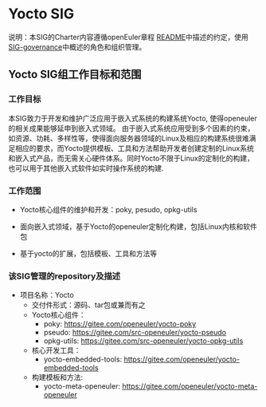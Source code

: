 
# Yocto SIG

说明：本SIG的Charter内容遵循openEuler章程 [README](/zh/governance/README.md)中描述的约定，使用[SIG-governance](/zh/technical-committee/governance/SIG-governance.md)中概述的角色和组织管理。

## Yocto SIG组工作目标和范围

### 工作目标

本SIG致力于开发和维护广泛应用于嵌入式系统的构建系统Yocto,  使得openeuler的相关成果能够延申到嵌入式领域。
由于嵌入式系统应用受到多个因素的约束，如资源、功耗、多样性等，使得面向服务器领域的Linux及相应的构建系统很难满足相应的要求，而Yocto提供模板、工具和方法帮助开发者创建定制的Linux系统和嵌入式产品，而无需关心硬件体系。同时Yocto不限于Linux的定制化的构建，也可以用于其他嵌入式软件如实时操作系统的构建.

### 工作范围

 - Yocto核心组件的维护和开发：poky, pesudo, opkg-utils

 - 面向嵌入式领域，基于Yocto的openeuler定制化构建，包括Linux内核和软件包

 - 基于yocto的扩展，包括模板、工具和方法等

 ### 该SIG管理的repository及描述

- 项目名称：Yocto
  - 交付件形式：源码、tar包或兼而有之
  - Yocto核心组件：
    - poky: https://gitee.com/openeuler/yocto-poky
    - pseudo: https://gitee.com/src-openeuler/yocto-pseudo
    - opkg-utils: https://gitee.com/src-openeuler/yocto-opkg-utils
  - 核心开发工具：
    - yocto-embedded-tools: https://gitee.com/openeuler/yocto-embedded-tools
  - 构建模板和方法:
    - yocto-meta-openeuler: https://gitee.com/openeuler/yocto-meta-openeuler
